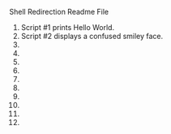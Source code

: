 Shell Redirection Readme File

1. Script #1 prints Hello World.
2. Script #2 displays a confused smiley face.
3.
4.
5.
6.
7.
8.
9.
10.
11.
12.
